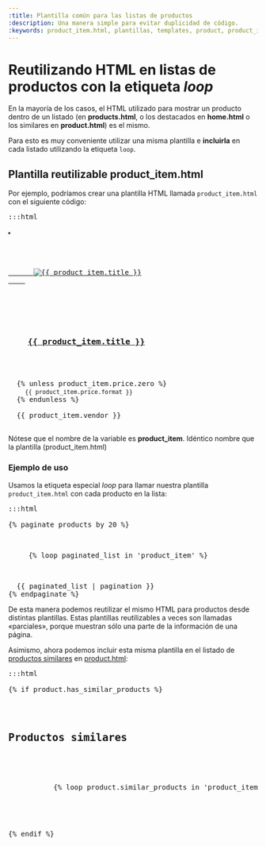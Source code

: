 ```yaml
---
:title: Plantilla común para las listas de productos
:description: Una manera simple para evitar duplicidad de código.
:keywords: product_item.html, plantillas, templates, product, product_item, pivote
---
```


# Reutilizando HTML en listas de productos con la etiqueta *loop*

En la mayoría de los casos, el HTML utilizado para mostrar un producto dentro de un listado (en **products.html**, o los destacados en **home.html** o los similares en **product.html**) es el mismo.

Para esto es muy conveniente utilizar una misma plantilla e **incluirla** en cada listado utilizando la etiqueta `loop`. 


## Plantilla reutilizable product_item.html

Por ejemplo, podríamos crear una plantilla HTML llamada `product_item.html` con el siguiente código:

<pre>:::html
<!-- product_item.html -->
<li class="item-{{ product_item_counter }} clearfix">

  <div class="image-centerer">
    <a href="{{ product_item.url }}" class="product-image">
      <img src="{{ product_item.first_image.small }}" alt="{{ product_item.title }}" />
    </a>
  </div>

  <h3 class="product-model">
    <a href="{{ product_item.url }}">{{ product_item.title }}</a>
  </h3>

  {% unless product_item.price.zero %}
    <small class="product-price">{{ product_item.price.format }}</small>
  {% endunless %}

  <span class="product-vendor">{{ product_item.vendor }}</span>
</li>
</pre>

<div class="note info">
  Nótese que el nombre de la variable es <strong>product_item</strong>. Idéntico
nombre que la plantilla (product_item.html)
</div>

### Ejemplo de uso

Usamos la etiqueta especial *loop* para llamar nuestra plantilla <code>product_item.html</code> con cada producto en la lista:

<pre>:::html
<!-- products.html -->
{% paginate products by 20 %}
  <ul class="products clearfix">
  {% loop paginated_list in 'product_item' %}
  </ul>
  {{ paginated_list | pagination }}
{% endpaginate %}
</pre>

De esta manera podemos reutilizar el mismo HTML para productos desde distintas plantillas. Estas plantillas reutilizables a veces son llamadas «parciales», porque muestran sólo una parte de la información de una página.

Asimismo, ahora podemos incluir esta misma plantilla en el listado de [productos similares](/es/diseno/recetas/productos-similares) en [product.html](/es/diseno/plantillas/product):

<pre>:::html
<!-- product.html -->
{% if product.has_similar_products %}
  <div id="similar-products">
    <h2>Productos similares</h2>
      <ul class="products">
        {% loop product.similar_products in 'product_item' limit:3 %}
      </ul>
  </div>
{% endif %}
</pre>
